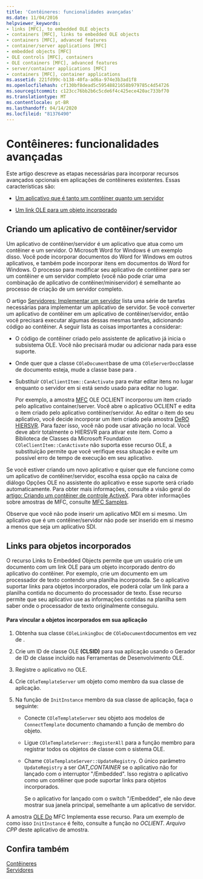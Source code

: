 ```yaml
---
title: 'Contêineres: funcionalidades avançadas'
ms.date: 11/04/2016
helpviewer_keywords:
- links [MFC], to embedded OLE objects
- containers [MFC], links to embedded OLE objects
- containers [MFC], advanced features
- container/server applications [MFC]
- embedded objects [MFC]
- OLE controls [MFC], containers
- OLE containers [MFC], advanced features
- server/container applications [MFC]
- containers [MFC], container applications
ms.assetid: 221fd99c-b138-40fa-ad6a-974e3b3ad1f8
ms.openlocfilehash: cf130bf8dead5c59548821658b979785c4d54726
ms.sourcegitcommit: c123cc76bb2b6c5cde6f4c425ece420ac733bf70
ms.translationtype: MT
ms.contentlocale: pt-BR
ms.lasthandoff: 04/14/2020
ms.locfileid: "81376490"
---
```

# <a name="containers-advanced-features"></a>Contêineres: funcionalidades avançadas

Este artigo descreve as etapas necessárias para incorporar recursos avançados opcionais em aplicações de contêineres existentes. Essas características são:

- [Um aplicativo que é tanto um contêiner quanto um servidor](#_core_creating_a_container_server_application)

- [Um link OLE para um objeto incorporado](#_core_links_to_embedded_objects)

## <a name="creating-a-containerserver-application"></a><a name="_core_creating_a_container_server_application"></a>Criando um aplicativo de contêiner/servidor

Um aplicativo de contêiner/servidor é um aplicativo que atua como um contêiner e um servidor. O Microsoft Word for Windows é um exemplo disso. Você pode incorporar documentos do Word for Windows em outros aplicativos, e também pode incorporar itens em documentos do Word for Windows. O processo para modificar seu aplicativo de contêiner para ser um contêiner e um servidor completo (você não pode criar uma combinação de aplicativo de contêiner/miniservidor) é semelhante ao processo de criação de um servidor completo.

O artigo [Servidores: Implementar um servidor](../mfc/servers-implementing-a-server.md) lista uma série de tarefas necessárias para implementar um aplicativo de servidor. Se você converter um aplicativo de contêiner em um aplicativo de contêiner/servidor, então você precisará executar algumas dessas mesmas tarefas, adicionando código ao contêiner. A seguir lista as coisas importantes a considerar:

- O código de contêiner criado pelo assistente de aplicativo já inicia o subsistema OLE. Você não precisará mudar ou adicionar nada para esse suporte.

- Onde quer que a classe `COleDocument`base de uma `COleServerDoc`classe de documento esteja, mude a classe base para .

- Substituir `COleClientItem::CanActivate` para evitar editar itens no lugar enquanto o servidor em si está sendo usado para editar no lugar.

   Por exemplo, a amostra [MFC](../overview/visual-cpp-samples.md) OLE OCLIENT incorporou um item criado pelo aplicativo container/server. Você abre o aplicativo OCLIENT e edita o item criado pelo aplicativo contêiner/servidor. Ao editar o item do seu aplicativo, você decide incorporar um item criado pela amostra [DeRO HIERSVR](../overview/visual-cpp-samples.md). Para fazer isso, você não pode usar ativação no local. Você deve abrir totalmente o HIERSVR para ativar este item. Como a Biblioteca de Classes da Microsoft Foundation `COleClientItem::CanActivate` não suporta esse recurso OLE, a substituição permite que você verifique essa situação e evite um possível erro de tempo de execução em seu aplicativo.

Se você estiver criando um novo aplicativo e quiser que ele funcione como um aplicativo de contêiner/servidor, escolha essa opção na caixa de diálogo Opções OLE no assistente do aplicativo e esse suporte será criado automaticamente. Para obter mais informações, consulte a visão geral do [artigo: Criando um contêiner de controle ActiveX](../mfc/reference/creating-an-mfc-activex-control-container.md). Para obter informações sobre amostras de MFC, consulte [MFC Samples](../overview/visual-cpp-samples.md#mfc-samples).

Observe que você não pode inserir um aplicativo MDI em si mesmo. Um aplicativo que é um contêiner/servidor não pode ser inserido em si mesmo a menos que seja um aplicativo SDI.

## <a name="links-to-embedded-objects"></a><a name="_core_links_to_embedded_objects"></a>Links para objetos incorporados

O recurso Links to Embedded Objects permite que um usuário crie um documento com um link OLE para um objeto incorporado dentro do aplicativo do contêiner. Por exemplo, crie um documento em um processador de texto contendo uma planilha incorporada. Se o aplicativo suportar links para objetos incorporados, ele poderá colar um link para a planilha contida no documento do processador de texto. Esse recurso permite que seu aplicativo use as informações contidas na planilha sem saber onde o processador de texto originalmente conseguiu.

#### <a name="to-link-to-embedded-objects-in-your-application"></a>Para vincular a objetos incorporados em sua aplicação

1. Obtenha sua classe `COleLinkingDoc` de `COleDocument`documentos em vez de .

1. Crie um ID de classe OLE **(CLSID)** para sua aplicação usando o Gerador de ID de classe incluído nas Ferramentas de Desenvolvimento OLE.

1. Registre o aplicativo no OLE.

1. Crie `COleTemplateServer` um objeto como membro da sua classe de aplicação.

1. Na função de `InitInstance` membro da sua classe de aplicação, faça o seguinte:

   - Conecte `COleTemplateServer` seu objeto aos modelos de `ConnectTemplate` documento chamando a função de membro do objeto.

   - Ligue `COleTemplateServer::RegisterAll` para a função membro para registrar todos os objetos de classe com o sistema OLE.

   - Chame `COleTemplateServer::UpdateRegistry`. O único parâmetro `UpdateRegistry` a ser *OAT_CONTAINER* se o aplicativo não for lançado com o interruptor "/Embedded". Isso registra o aplicativo como um contêiner que pode suportar links para objetos incorporados.

      Se o aplicativo for lançado com o switch "/Embedded", ele não deve mostrar sua janela principal, semelhante a um aplicativo de servidor.

A amostra [OLE Do](../overview/visual-cpp-samples.md) MFC Implementa esse recurso. Para um exemplo de como isso `InitInstance` é feito, consulte a função no *OCLIENT. Arquivo CPP* deste aplicativo de amostra.

## <a name="see-also"></a>Confira também

[Contêineres](../mfc/containers.md)<br/>
[Servidores](../mfc/servers.md)
